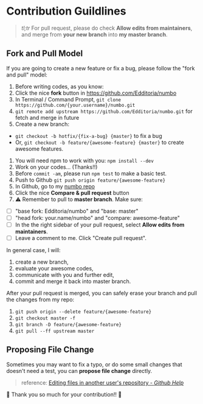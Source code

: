 # Contribution Guildlines

> *tl;tr* For pull request, please do check **Allow edits from maintainers**, and merge from **your new branch** into **my master branch**.

## Fork and Pull Model

If you are going to create a new feature or fix a bug, please follow the "fork and pull" model:

1. Before writing codes, as you know:
  1. Click the nice **fork** button in <https://github.com/Edditoria/numbo>
  2. In Terminal / Command Prompt, `git clone https://github.com/{your.username}/numbo.git`
  3. `git remote add upstream https://github.com/Edditoria/numbo.git` for fetch and merge in future
1. Create a new branch:
  - `git checkout -b hotfix/{fix-a-bug} {master}` to fix a bug
  - Or, `git checkout -b feature/{awesome-feature} {master}` to create awesome features.
1. You will need npm to work with you: `npm install --dev`
1. Work on your codes... (Thanks!!)
1. Before `commit -am`, please run `npm test` to make a basic test.
1. Push to Github `git push origin feature/{awesome-feature}`
1. In Github, go to my [numbo repo](https://github.com/Edditoria/numbo/)
1. Click the nice **Compare & pull request** button
1. :warning: Remember to pull to **master branch**. Make sure:
  - [ ] "base fork: Edditoria/numbo" and "base: master"
  - [ ] "head fork: your.name/numbo" and "compare: awesome-feature"
  - [ ] In the the right sidebar of your pull request, select **Allow edits from maintainers**.
  - [ ] Leave a comment to me. Click "Create pull request".

In general case, I will:

1. create a new branch,
2. evaluate your awesome codes,
3. communicate with you and further edit,
4. commit and merge it back into master branch.

After your pull request is merged, you can safely erase your branch and pull the changes from my repo:

1. `git push origin --delete feature/{awesome-feature}`
2. `git checkout master -f`
3. `git branch -D feature/{awesome-feature}`
4. `git pull --ff upstream master`

## Proposing File Change

Sometimes you may want to fix a typo, or do some small changes that doesn't need a test, you can **propose file change** directly.

> reference: [Editing files in another user's repository - *Github Help*](https://help.github.com/articles/editing-files-in-another-user-s-repository/)

:beer: Thank you so much for your contribution!! :pray:
